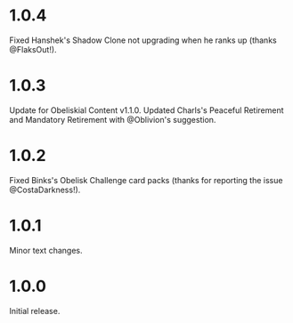 # 1.0.4

Fixed Hanshek's Shadow Clone not upgrading when he ranks up (thanks @FlaksOut!).

# 1.0.3

Update for Obeliskial Content v1.1.0.
Updated Charls's Peaceful Retirement and Mandatory Retirement with @Oblivion's suggestion.

# 1.0.2

Fixed Binks's Obelisk Challenge card packs (thanks for reporting the issue @CostaDarkness!).

# 1.0.1

Minor text changes.

# 1.0.0

Initial release.